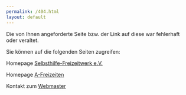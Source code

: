 ```yaml
---
permalink: /404.html
layout: default
---
```

<script language="javascript">
  
  if(document.URL.endsWith("Einladung+Ostern.pdf")){
    window.location.href="http://www.a-freizeiten.de/pdf/BremenOstern2016.pdf";
  } else if (document.URL.endsWith("Osterfreizeit.pdf")){
    window.location.href="http://www.a-freizeiten.de/pdf/ErichOsterfreizeit2016.pdf";
  }
</script>

Die von Ihnen angeforderte Seite bzw. der Link auf diese war fehlerhaft oder veraltet.

Sie können auf die folgenden Seiten zugreifen:

Homepage [Selbsthilfe-Freizeitwerk e.V.](http://www.selbsthilfe-freizeitwerk.de)

Homepage [A-Freizeiten](http://www.a-freizeiten.de)

Kontakt zum [Webmaster](mailto:webmaster@a-freizeiten.de)
